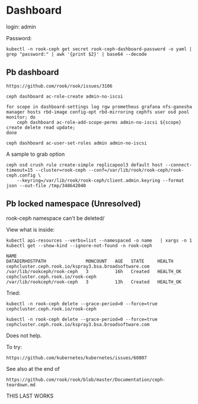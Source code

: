 
# Dashboard

login: admin

Password:

    kubectl -n rook-ceph get secret rook-ceph-dashboard-password -o yaml | grep "password:" | awk '{print $2}' | base64 --decode

## Pb dashboard

    https://github.com/rook/rook/issues/3106
    
    ceph dashboard ac-role-create admin-no-iscsi

    for scope in dashboard-settings log rgw prometheus grafana nfs-ganesha manager hosts rbd-image config-opt rbd-mirroring cephfs user osd pool monitor; do
        ceph dashboard ac-role-add-scope-perms admin-no-iscsi ${scope} create delete read update;
    done

    ceph dashboard ac-user-set-roles admin admin-no-iscsi
    
A sample to grab option

    ceph osd crush rule create-simple replicapool3 default host --connect-timeout=15 --cluster=rook-ceph --conf=/var/lib/rook/rook-ceph/rook-ceph.config \
	    --keyring=/var/lib/rook/rook-ceph/client.admin.keyring --format json --out-file /tmp/348642040    
	    

## Pb locked namespace (Unresolved)

rook-ceph namespace can't be deleted/

View what is inside:

    kubectl api-resources --verbs=list --namespaced -o name   | xargs -n 1 kubectl get --show-kind --ignore-not-found -n rook-ceph

    NAME                                                     DATADIRHOSTPATH               MONCOUNT   AGE   STATE     HEALTH
    cephcluster.ceph.rook.io/kspray3.bsa.broadsoftware.com   /var/lib/rookceph/rook-ceph   3          16h   Created   HEALTH_OK
    cephcluster.ceph.rook.io/rook-ceph                       /var/lib/rookceph/rook-ceph   3          13h   Created   HEALTH_OK
	    
Tried:

    kubectl -n rook-ceph delete --grace-period=0 --force=true  cephcluster.ceph.rook.io/rook-ceph	    
	    	    
    kubectl -n rook-ceph delete --grace-period=0 --force=true  cephcluster.ceph.rook.io/kspray3.bsa.broadsoftware.com

Does not help.

To try:

    https://github.com/kubernetes/kubernetes/issues/60807
    
See also at the end of

    https://github.com/rook/rook/blob/master/Documentation/ceph-teardown.md	    
    
THIS LAST WORKS    